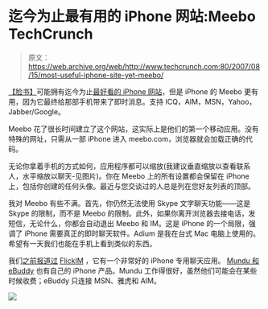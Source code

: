 # 迄今为止最有用的 iPhone 网站:Meebo TechCrunch

> 原文：<https://web.archive.org/web/http://www.techcrunch.com:80/2007/08/15/most-useful-iphone-site-yet-meebo/>

 [【脸书】](https://web.archive.org/web/20221128181850/http://www.crunchbase.com/company/facebook)可能拥有迄今为止[最好看的 iPhone 网站](https://web.archive.org/web/20221128181850/http://www.beta.techcrunch.com/2007/08/15/facebook-iphone-ultrahype/)，但是 iPhone 的 Meebo 更有用，因为它最终给那部手机带来了即时消息。支持 ICQ，AIM，MSN，Yahoo，Jabber/Google。

Meebo 花了很长时间建立了这个网站，这实际上是他们的第一个移动应用。没有特殊的网址，只需从一部 iPhone 进入 meebo.com，浏览器就会加载正确的代码。

无论你拿着手机的方式如何，应用程序都可以缩放(我建议垂直缩放以查看联系人，水平缩放以聊天-见图片)。你在 Meebo 上的所有设置都会保留在 iPhone 上，包括你创建的任何头像。最近与您交谈过的人总是列在您好友列表的顶部。

我对 Meebo 有些不满。首先，你仍然无法使用 Skype 文字聊天功能——这是 Skype 的限制，而不是 Meebo 的限制。此外，如果你离开浏览器去接电话，发短信，无论什么，你都会自动退出 Meebo 和 IM。这是 iPhone 的一个局限，强调了 iPhone 需要真正的即时聊天软件。Adium 是我在台式 Mac 电脑上使用的。希望有一天我们也能在手机上看到类似的东西。

我们[之前报道过](https://web.archive.org/web/20221128181850/http://www.beta.techcrunch.com/2007/07/16/flickim-bored-startup-makes-awesome-im-for-the-iphone/) [FlickIM](https://web.archive.org/web/20221128181850/http://www.crunchbase.com/company/flickim) ，它有一个非常好的 iPhone 专用聊天应用。 [Mundu 和 eBuddy](https://web.archive.org/web/20221128181850/http://www.beta.techcrunch.com/2007/08/03/mundu-has-a-great-iphone-chat-application-why-are-they-charging/) 也有自己的 iPhone 产品。Mundu 工作得很好，虽然他们可能会在某些时候收费；eBuddy 只连接 MSN、雅虎和 AIM。

![](img/ca0640d1c4799abd903190cd9f81e703.png)